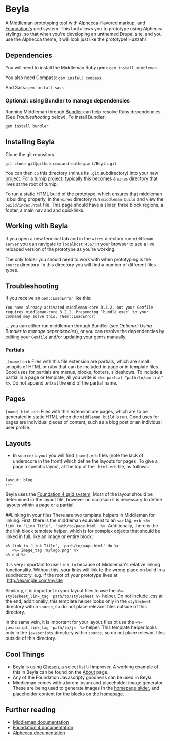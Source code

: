 Beyla
=====
A [Middleman](http://middlemanapp.com/) prototyping tool with [Alphecca](https://github.com/opensourcery/alphecca)-flavored markup, and [Foundation's](foundation.zurb.com) grid system. This tool allows you to prototype using Alphecca stylings, so that when you're developing an unthemed Drupal site, and you use the Alphecca theme, it will look just like the prototype! Huzzah!

## Dependencies
You will need to install the Middleman Ruby gem:
`gem install middleman`

You also need Compass:
`gem install compass`

And Sass:
`gem install sass`

### Optional: using Bundler to manage dependencies
Running Middleman through [Bundler](http://bundler.io) can help resolve Ruby dependencies (See *Troubleshooting* below). To install Bundler:

`gem install bundler`

## Installing Beyla
Clone the git repository.

`git clone git@github.com:andreathegiant/Beyla.git`

You can then `cp` this directory (minus its `.git` subdirectory) into your new project. For a [turnip project](http://github.com/opensourcery/turnip), typically this becomes a `wires` directory that lives at the root of turnip.

To run a static HTML build of the prototype, which ensures that middleman is building properly, in the `wires` directory run `middleman build` and view the `build/index.html` file. This page should have a slider, three block regions, a footer, a main nav and and quicklinks.

## Working with Beyla

If you open a new terminal tab and in the `wires` directory run `middleman server` you can navigate to `localhost:4567` in your browser to see a live reloaded version of the prototype as you're working.

The only folder you should need to work with when prototyping is the `source` directory. In this directory you will find a number of different files types.

## Troubleshooting

If you receive an `Gem::LoadError` like this:

```
You have already activated middleman-core 3.3.2, but your Gemfile requires middleman-core 3.2.2. Prepending `bundle exec` to your command may solve this. (Gem::LoadError)
```
… you can either run middleman through Bundler (see *Optional: Using Bundler to manage dependencies*), or you can resolve the dependencies by editing your `Gemfile` and/or updating your gems manually.

### Partials
`_[name].erb` Files with this file extension are partials, which are small snippits of HTML or ruby that can be included in page or in template files. Good uses for partials are menus, blocks, footers, slideshows. To include a partial in a page or template, all you write is `<%= partial "path/to/partial" %>`. Do not append .erb at the end of the partial name.

## Pages
`[name].html.erb` Files with this extension are pages, which are to be generated in static HTML when the `middleman build` is run. Good uses for pages are individual pieces of content, such as a blog post or an individual user profile.

## Layouts
* In `source/layout` you will find `[name].erb` files (note the lack of underscore in the front) which define the layouts for pages. To give a page a specific layout, at the top of the `.html.erb` file, as follows:
```
---
layout: blog
---
```

Beyla uses the [Foundation 4 grid system](http://foundation.zurb.com/docs/v/4.3.2/components/grid.html). Most of the layout should be determined in the layout file, however on occasion it is necessary to define layouts within a page or a partial.

##Linking in your files
There are two template helpers in Middleman for linking. First, there is the middleman equivalent to an `<a>` tag, `erb <%= link_to 'Link Title', 'path/to/page.html' %>`. Additionally, there is the the link block template helper, which is for complex objects that should be linked in full, like an image or entire block:

```erb
<% link_to 'Link Title', 'path/to/page.html' do %>
   <%= image_tag 'mylogo.png' %>
<% end %>
```

It is very important to use `link_to` because of Middleman's relative linking functionality. Without this, your links will link to the wrong place on build in a subdirectory, e.g.  if the root of your prototype lives at `http://example.com/mysite

Similarly, it is important in your layout files to use the `<%= stylesheet_link_tag 'path/to/stylesheet %>` helper. Do not include .css at the end, additionally, this template helper looks only in the `stylesheet` directory within `source`, so do not place relevant files outside of this directory.

In the same vein, it is important for your layout files ot use the `<%= javascript_link_tag 'path/to/js' %>` helper. This template helper looks only in the `javascripts` directory within `source`, so do not place relevant files outside of this directory.

## Cool Things
* Beyla is using [Chosen](http://harvesthq.github.io/chosen/), a select list UI improver. A working example of this in Beyla can be found on the [About](https://github.com/andreathegiant/Beyla/blob/master/source/about/about.html.erb) page.
* Any of the Foundation Javascripty goodness can be used in Beyla.
* Middleman comes with a lorem ipsum and placeholder image generator. These are being used to generate images in the [homepage slider](https://github.com/andreathegiant/Beyla/blob/master/source/_orbit.erb), and placeholder content for the [blocks on the homepage](https://github.com/andreathegiant/Beyla/blob/master/source/_homepageblocks.erb).

## Further reading
* [Middleman documentation](http://middlemanapp.com/basics/getting-started/)
* [Foundation 4 documentation](http://foundation.zurb.com/docs/v/4.3.2/)
* [Alphecca documentation](https://github.com/opensourcery/alphecca/blob/master/README.md)
